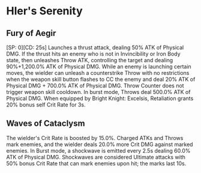 # Hler's Serenity

## Fury of Aegir

[SP: 0][CD: 25s] Launches a thrust attack, dealing 50% ATK of Physical DMG. If the thrust hits an enemy who is not in Invincibility or Iron Body state, then unleashes Throw ATK, controlling the target and dealing 90%+1,200.0% ATK of Physical DMG. While an enemy is launching certain moves, the wielder can unleash a counterstrike Throw with no restrictions when the weapon skill button flashes to CC the enemy and deal 20% ATK of Physical DMG + 700.0% ATK of Physical DMG. Throw Counter does not trigger weapon skill cooldown. In burst mode, Throws deal 500.0% ATK of Physical DMG. When equipped by Bright Knight: Excelsis, Retaliation grants 20% bonus self Crit Rate for 3s.

## Waves of Cataclysm

The wielder's Crit Rate is boosted by 15.0%. Charged ATKs and Throws mark enemies, and the wielder deals 20.0% more Crit DMG against marked enemies. In Burst mode, a shockwave is emitted every 2.5s dealing 60.0% ATK of Physical DMG. Shockwaves are considered Ultimate attacks with 50% bonus Crit Rate that can mark enemies upon hit; the marks last 10s.